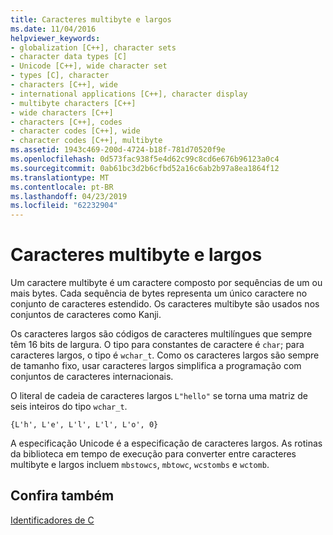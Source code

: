 ```yaml
---
title: Caracteres multibyte e largos
ms.date: 11/04/2016
helpviewer_keywords:
- globalization [C++], character sets
- character data types [C]
- Unicode [C++], wide character set
- types [C], character
- characters [C++], wide
- international applications [C++], character display
- multibyte characters [C++]
- wide characters [C++]
- characters [C++], codes
- character codes [C++], wide
- character codes [C++], multibyte
ms.assetid: 1943c469-200d-4724-b18f-781d70520f9e
ms.openlocfilehash: 0d573fac938f5e4d62c99c8cd6e676b96123a0c4
ms.sourcegitcommit: 0ab61bc3d2b6cfbd52a16c6ab2b97a8ea1864f12
ms.translationtype: MT
ms.contentlocale: pt-BR
ms.lasthandoff: 04/23/2019
ms.locfileid: "62232904"
---
```

# <a name="multibyte-and-wide-characters"></a>Caracteres multibyte e largos

Um caractere multibyte é um caractere composto por sequências de um ou mais bytes. Cada sequência de bytes representa um único caractere no conjunto de caracteres estendido. Os caracteres multibyte são usados nos conjuntos de caracteres como Kanji.

Os caracteres largos são códigos de caracteres multilíngues que sempre têm 16 bits de largura. O tipo para constantes de caractere é `char`; para caracteres largos, o tipo é `wchar_t`. Como os caracteres largos são sempre de tamanho fixo, usar caracteres largos simplifica a programação com conjuntos de caracteres internacionais.

O literal de cadeia de caracteres largos `L"hello"` se torna uma matriz de seis inteiros do tipo `wchar_t`.

```
{L'h', L'e', L'l', L'l', L'o', 0}
```

A especificação Unicode é a especificação de caracteres largos. As rotinas da biblioteca em tempo de execução para converter entre caracteres multibyte e largos incluem `mbstowcs`, `mbtowc`, `wcstombs` e `wctomb`.

## <a name="see-also"></a>Confira também

[Identificadores de C](../c-language/c-identifiers.md)
